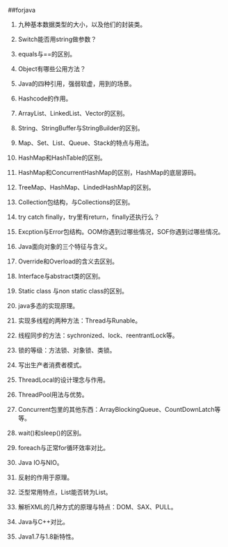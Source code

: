 ##forjava

1. 九种基本数据类型的大小，以及他们的封装类。

2. Switch能否用string做参数？

3. equals与==的区别。

4. Object有哪些公用方法？

5. Java的四种引用，强弱软虚，用到的场景。

6. Hashcode的作用。

7. ArrayList、LinkedList、Vector的区别。

8. String、StringBuffer与StringBuilder的区别。

9. Map、Set、List、Queue、Stack的特点与用法。

10. HashMap和HashTable的区别。

11. HashMap和ConcurrentHashMap的区别，HashMap的底层源码。

12. TreeMap、HashMap、LindedHashMap的区别。

13. Collection包结构，与Collections的区别。

14. try catch finally，try里有return，finally还执行么？

15. Excption与Error包结构。OOM你遇到过哪些情况，SOF你遇到过哪些情况。

16. Java面向对象的三个特征与含义。

17. Override和Overload的含义去区别。

18. Interface与abstract类的区别。

19. Static class 与non static class的区别。

20. java多态的实现原理。

21. 实现多线程的两种方法：Thread与Runable。

22. 线程同步的方法：sychronized、lock、reentrantLock等。

23. 锁的等级：方法锁、对象锁、类锁。

24. 写出生产者消费者模式。

25. ThreadLocal的设计理念与作用。

26. ThreadPool用法与优势。

27. Concurrent包里的其他东西：ArrayBlockingQueue、CountDownLatch等等。

28. wait()和sleep()的区别。

29. foreach与正常for循环效率对比。

30. Java IO与NIO。

31. 反射的作用于原理。

32. 泛型常用特点，List能否转为List。

33. 解析XML的几种方式的原理与特点：DOM、SAX、PULL。

34. Java与C++对比。

35. Java1.7与1.8新特性。

